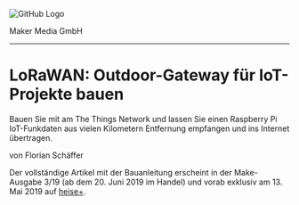 ![GitHub Logo](http://www.heise.de/make/icons/make_logo.png)

Maker Media GmbH
*** 

# LoRaWAN: Outdoor-Gateway für IoT-Projekte bauen 

Bauen Sie mit am The Things Network und lassen Sie einen Raspberry Pi IoT-Funkdaten aus vielen Kilometern Entfernung empfangen und ins Internet übertragen. 

von Florian Schäffer

Der vollständige Artikel mit der Bauanleitung erscheint in der Make-Ausgabe 3/19 (ab dem 20. Juni 2019 im Handel) und vorab exklusiv am 13. Mai 2019 auf [heise+](https://heise.de/-4406281).
